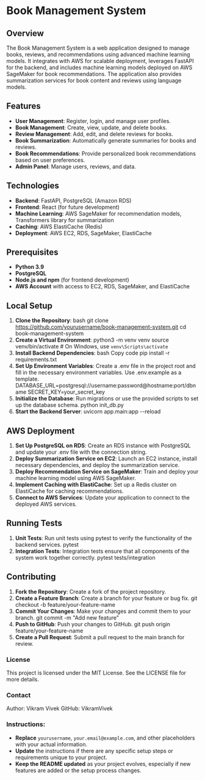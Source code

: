 # Book Management System

## Overview

The Book Management System is a web application designed to manage books, reviews, and recommendations using advanced machine learning models. It integrates with AWS for scalable deployment, leverages FastAPI for the backend, and includes machine learning models deployed on AWS SageMaker for book recommendations. The application also provides summarization services for book content and reviews using language models.

## Features

- **User Management**: Register, login, and manage user profiles.
- **Book Management**: Create, view, update, and delete books.
- **Review Management**: Add, edit, and delete reviews for books.
- **Book Summarization**: Automatically generate summaries for books and reviews.
- **Book Recommendations**: Provide personalized book recommendations based on user preferences.
- **Admin Panel**: Manage users, reviews, and data.

## Technologies

- **Backend**: FastAPI, PostgreSQL (Amazon RDS)
- **Frontend**: React (for future development)
- **Machine Learning**: AWS SageMaker for recommendation models, Transformers library for summarization
- **Caching**: AWS ElastiCache (Redis)
- **Deployment**: AWS EC2, RDS, SageMaker, ElastiCache

## Prerequisites

- **Python 3.9**
- **PostgreSQL**
- **Node.js and npm** (for frontend development)
- **AWS Account** with access to EC2, RDS, SageMaker, and ElastiCache

## Local Setup

1. **Clone the Repository**:
   bash
   git clone https://github.com/yourusername/book-management-system.git
   cd book-management-system
2. **Create a Virtual Environment**:
    python3 -m venv venv
    source venv/bin/activate  # On Windows, use `venv\Scripts\activate`
3. **Install Backend Dependencies**:
    bash
    Copy code
    pip install -r requirements.txt
4. **Set Up Environment Variables**:
    Create a .env file in the project root and fill in the necessary environment variables. Use .env.example as a template.
    DATABASE_URL=postgresql://username:password@hostname:port/dbname
    SECRET_KEY=your_secret_key
5. **Initialize the Database**:
    Run migrations or use the provided scripts to set up the database schema.
    python init_db.py
6. **Start the Backend Server**:
    uvicorn app.main:app --reload

## AWS Deployment
    
1. **Set Up PostgreSQL on RDS**:
    Create an RDS instance with PostgreSQL and update your .env file with the connection string.
2. **Deploy Summarization Service on EC2**:
    Launch an EC2 instance, install necessary dependencies, and deploy the summarization service.
3. **Deploy Recommendation Service on SageMaker**:
    Train and deploy your machine learning model using AWS SageMaker.
4. **Implement Caching with ElastiCache**:
    Set up a Redis cluster on ElastiCache for caching recommendations.
5. **Connect to AWS Services**:
    Update your application to connect to the deployed AWS services.

## Running Tests

1. **Unit Tests**:
    Run unit tests using pytest to verify the functionality of the backend services.
    pytest
2. **Integration Tests**:
    Integration tests ensure that all components of the system work together correctly.
    pytest tests/integration

## Contributing

1. **Fork the Repository**:
    Create a fork of the project repository.
2. **Create a Feature Branch**:
    Create a branch for your feature or bug fix.
    git checkout -b feature/your-feature-name
3. **Commit Your Changes**:
    Make your changes and commit them to your branch.
    git commit -m "Add new feature"
4. **Push to GitHub**:
    Push your changes to GitHub.
    git push origin feature/your-feature-name
5. **Create a Pull Request**:
    Submit a pull request to the main branch for review.

### License
This project is licensed under the MIT License. See the LICENSE file for more details.

### Contact
Author: Vikram Vivek
GitHub: VikramVivek

### Instructions:

- **Replace** `yourusername`, `your.email@example.com`, and other placeholders with your actual information.
- **Update** the instructions if there are any specific setup steps or requirements unique to your project.
- **Keep the README updated** as your project evolves, especially if new features are added or the setup process changes.